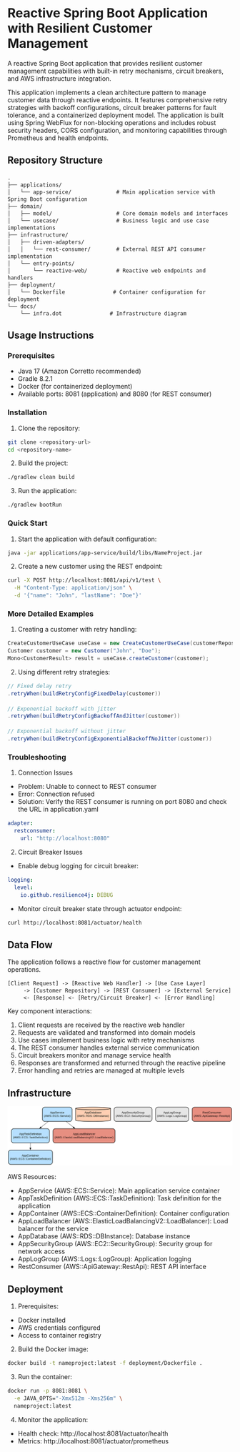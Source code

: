 # Reactive Spring Boot Application with Resilient Customer Management

A reactive Spring Boot application that provides resilient customer management capabilities with built-in retry mechanisms, circuit breakers, and AWS infrastructure integration.

This application implements a clean architecture pattern to manage customer data through reactive endpoints. It features comprehensive retry strategies with backoff configurations, circuit breaker patterns for fault tolerance, and a containerized deployment model. The application is built using Spring WebFlux for non-blocking operations and includes robust security headers, CORS configuration, and monitoring capabilities through Prometheus and health endpoints.

## Repository Structure
```
.
├── applications/
│   └── app-service/              # Main application service with Spring Boot configuration
├── domain/
│   ├── model/                    # Core domain models and interfaces
│   └── usecase/                  # Business logic and use case implementations
├── infrastructure/
│   ├── driven-adapters/         
│   │   └── rest-consumer/        # External REST API consumer implementation
│   └── entry-points/
│       └── reactive-web/         # Reactive web endpoints and handlers
├── deployment/
│   └── Dockerfile               # Container configuration for deployment
└── docs/
    └── infra.dot               # Infrastructure diagram
```

## Usage Instructions

### Prerequisites
- Java 17 (Amazon Corretto recommended)
- Gradle 8.2.1
- Docker (for containerized deployment)
- Available ports: 8081 (application) and 8080 (for REST consumer)

### Installation

1. Clone the repository:
```bash
git clone <repository-url>
cd <repository-name>
```

2. Build the project:
```bash
./gradlew clean build
```

3. Run the application:
```bash
./gradlew bootRun
```

### Quick Start

1. Start the application with default configuration:
```bash
java -jar applications/app-service/build/libs/NameProject.jar
```

2. Create a new customer using the REST endpoint:
```bash
curl -X POST http://localhost:8081/api/v1/test \
  -H "Content-Type: application/json" \
  -d '{"name": "John", "lastName": "Doe"}'
```

### More Detailed Examples

1. Creating a customer with retry handling:
```java
CreateCustomerUseCase useCase = new CreateCustomerUseCase(customerRepository);
Customer customer = new Customer("John", "Doe");
Mono<CustomerResult> result = useCase.createCustomer(customer);
```

2. Using different retry strategies:
```java
// Fixed delay retry
.retryWhen(buildRetryConfigFixedDelay(customer))

// Exponential backoff with jitter
.retryWhen(buildRetryConfigBackoffAndJitter(customer))

// Exponential backoff without jitter
.retryWhen(buildRetryConfigExponentialBackoffNoJitter(customer))
```

### Troubleshooting

1. Connection Issues
- Problem: Unable to connect to REST consumer
- Error: Connection refused
- Solution: Verify the REST consumer is running on port 8080 and check the URL in application.yaml
```yaml
adapter:
  restconsumer:
    url: "http://localhost:8080"
```

2. Circuit Breaker Issues
- Enable debug logging for circuit breaker:
```yaml
logging:
  level:
    io.github.resilience4j: DEBUG
```
- Monitor circuit breaker state through actuator endpoint:
```bash
curl http://localhost:8081/actuator/health
```

## Data Flow
The application follows a reactive flow for customer management operations.

```ascii
[Client Request] -> [Reactive Web Handler] -> [Use Case Layer]
     -> [Customer Repository] -> [REST Consumer] -> [External Service]
     <- [Response] <- [Retry/Circuit Breaker] <- [Error Handling]
```

Key component interactions:
1. Client requests are received by the reactive web handler
2. Requests are validated and transformed into domain models
3. Use cases implement business logic with retry mechanisms
4. The REST consumer handles external service communication
5. Circuit breakers monitor and manage service health
6. Responses are transformed and returned through the reactive pipeline
7. Error handling and retries are managed at multiple levels

## Infrastructure

![Infrastructure diagram](./docs/infra.svg)

AWS Resources:
- AppService (AWS::ECS::Service): Main application service container
- AppTaskDefinition (AWS::ECS::TaskDefinition): Task definition for the application
- AppContainer (AWS::ECS::ContainerDefinition): Container configuration
- AppLoadBalancer (AWS::ElasticLoadBalancingV2::LoadBalancer): Load balancer for the service
- AppDatabase (AWS::RDS::DBInstance): Database instance
- AppSecurityGroup (AWS::EC2::SecurityGroup): Security group for network access
- AppLogGroup (AWS::Logs::LogGroup): Application logging
- RestConsumer (AWS::ApiGateway::RestApi): REST API interface

## Deployment

1. Prerequisites:
- Docker installed
- AWS credentials configured
- Access to container registry

2. Build the Docker image:
```bash
docker build -t nameproject:latest -f deployment/Dockerfile .
```

3. Run the container:
```bash
docker run -p 8081:8081 \
  -e JAVA_OPTS="-Xmx512m -Xms256m" \
  nameproject:latest
```

4. Monitor the application:
- Health check: http://localhost:8081/actuator/health
- Metrics: http://localhost:8081/actuator/prometheus